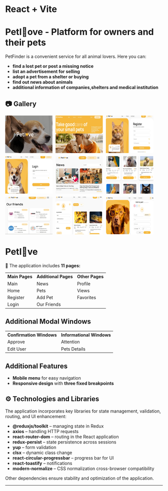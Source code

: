 # React + Vite

# Petl💛ove - Platform for owners and their pets

PetFinder is a convenient service for all animal lovers. Here you can:

- **find a lost pet or post a missing notice**
- **list an advertisement for selling**
- **adopt a pet from a shelter or buying**
- **find out news about animals**
- **additional information of companies,shelters and medical institution**

## 📷 Gallery

<div style="display: flex; flex-wrap: wrap; gap: 10px;">
  <img src="./src/assets/screen/dog.jpg" width="30%" height="120px" alt="dog"/>
  <img src="./src/assets/screen/girl.jpg" width="30%" height="120px" alt="girl"/>
  <img src="./src/assets/screen/reg.jpg" width="30%" height="120px" alt="register"/>
  <img src="./src/assets/screen/log.jpg" width="30%" height="120px" alt="login"/>
  <img src="./src/assets/screen/pets.jpg"width="30%" height="120px" alt="pets"/>
  <img src="./src/assets/screen/news.jpg" width="30%" height="120px" alt="news"/>
  <img src="./src/assets/screen/our.jpg" width="30%" height="120px" alt="our friends"/>
  <img src="./src/assets/screen/prof.jpg" width="30%" height="120px" alt="profile"/>
  <img src="./src/assets/screen/add.jpg" width="30%" height="120px" alt="add pets"/>
</div>

<h1>Petl💛ve</h1>

<p>📄 The application includes <strong>11 pages:</strong></p>

<table>
  <tr>
    <th>Main Pages</th>
    <th>Additional Pages</th>
    <th>Other Pages</th>
  </tr>
  <tr>
    <td>Main</td>
    <td>News</td>
    <td>Profile</td>
  </tr>
  <tr>
    <td>Home</td>
    <td>Pets</td>
    <td>Views</td>
  </tr>
  <tr>
    <td>Register</td>
    <td>Add Pet</td>
    <td>Favorites</td>
  </tr>
  <tr>
    <td>Login</td>
    <td>Our Friends</td>
    <td></td>
  </tr>
</table>

<h2>Additional Modal Windows</h2>
<table>
  <tr>
    <th>Confirmation Windows</th>
    <th>Informational Windows</th>
  </tr>
  <tr>
    <td>Approve</td>
    <td>Attention</td>
  </tr>
  <tr>
    <td>Edit User</td>
    <td>Pets Details</td>
  </tr>
</table>

<h2>Additional Features</h2>
<ul>
  <li> <strong>Mobile menu</strong> for easy navigation</li>
  <li> <strong>Responsive design</strong> with <strong>three fixed breakpoints</strong></li>
</ul>

## ⚙️ Technologies and Libraries

The application incorporates key libraries for state management, validation,
routing, and UI enhancement:

- **@reduxjs/toolkit** – managing state in Redux
- **axios** – handling HTTP requests
- **react-router-dom** – routing in the React application
- **redux-persist** – state persistence across sessions
- **yup** – form validation
- **clsx** – dynamic class change
- **react-circular-progressbar** – progress bar for UI
- **react-toastify** – notifications
- **modern-normalize** – CSS normalization cross-browser compatibility

Other dependencies ensure stability and optimization of the application.

---
